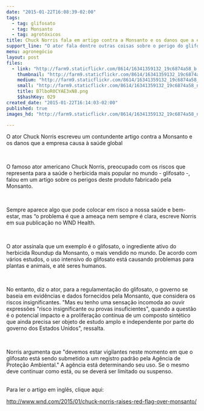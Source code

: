 ```yaml
---
date: "2015-01-22T16:08:39-02:00"
tags:
  - tag: glifosato
  - tag: Monsanto
  - tag: agrotóxicos
title: Chuck Norris fala em artigo contra a Monsanto e os danos que a empresa causa ​​à saúde global
support_line: "O ator fala dentre outras coisas sobre o perigo do glifosato, o herbicida mais utilizado no mundo "
menu: agronegócio
layout: post
files:
  - link: "http://farm9.staticflickr.com/8614/16341359132_19c6874a58_b.jpg"
    thumbnail: "http://farm9.staticflickr.com/8614/16341359132_19c6874a58_t.jpg"
    medium: "http://farm9.staticflickr.com/8614/16341359132_19c6874a58_z.jpg"
    small: "http://farm9.staticflickr.com/8614/16341359132_19c6874a58_n.jpg"
    title: B7lboR0CYAE3xN8.png
    $$hashKey: 029
created_date: "2015-01-22T16:14:03-02:00"
published: true
images_hd: "http://farm9.staticflickr.com/8614/16341359132_19c6874a58_n.jpg"

---
```

<p>O ator Chuck Norris escreveu um contundente artigo contra a Monsanto e os danos que a empresa causa ​​&agrave; sa&uacute;de global</p>

<p>&nbsp;</p>

<p>O famoso ator americano Chuck Norris, preocupado com os riscos que representa para a sa&uacute;de o herbicida mais popular no mundo - glifosato -, falou em um artigo sobre os perigos deste produto fabricado pela Monsanto.</p>

<p>&nbsp;</p>

<p>Sempre aparece algo que pode colocar em risco a nossa sa&uacute;de e bem-estar, mas &ldquo;o problema &eacute; que a amea&ccedil;a nem sempre &eacute; clara, escreve Norris em sua publica&ccedil;&atilde;o no WND Health.</p>

<p>&nbsp;</p>

<p>O ator assinala que um exemplo &eacute; o glifosato, o ingrediente ativo do herbicida Roundup da Monsanto, o mais vendido no mundo. De acordo com v&aacute;rios estudos, o uso intensivo do glifosato est&aacute; causando problemas para plantas e animais, e at&eacute; seres humanos.</p>

<p>&nbsp;</p>

<p>No entanto, diz o ator, para a regulamenta&ccedil;&atilde;o do glifosato, o governo se baseia em evid&ecirc;ncias e dados fornecidos pela Monsanto, que considera os riscos insignificantes. &quot;Mas eu tenho uma sensa&ccedil;&atilde;o incomoda ao ouvir express&otilde;es &quot;risco insignificante ou provas insuficientes&quot;, quando a quest&atilde;o &eacute; o potencial impacto e a prolifera&ccedil;&atilde;o cont&iacute;nua de um composto sint&eacute;tico que ainda precisa ser objeto de estudo amplo e independente por parte do governo dos Estados Unidos&quot;, ressalta.</p>

<p>&nbsp;</p>

<p>Norris argumenta que &quot;devemos estar vigilantes neste momento em que o glifosato est&aacute; sendo submetido a um registro padr&atilde;o pela Ag&ecirc;ncia de Prote&ccedil;&atilde;o Ambiental.&quot; A ag&ecirc;ncia est&aacute; determinando seu uso. Se o mesmo deve continuar como est&aacute;, ou se dever&aacute; ser limitado ou suspenso.</p>

<p><br />
Para ler o artigo em ingl&ecirc;s, clique aqui:</p>

<p><a href="http://www.wnd.com/2015/01/chuck-norris-raises-red-flag-over-monsanto/">http://www.wnd.com/2015/01/chuck-norris-raises-red-flag-over-monsanto/</a></p>
